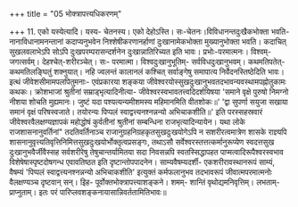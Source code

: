 +++
title = "05 भोक्त्रापत्त्यधिकरणम्"

+++
11. एको यस्येत्यादि। यस्य- चेतनस्य। एको देहोऽस्ति। सः-चेतनः।विविधानन्तदुःखैकभोक्ता भवति- नानाविधानामनन्तानां कदाप्यनुभवेन निश्शेषीकरणानर्हाणां दुःखानामेकभोक्ता मुख्यानुभोक्ता भवति। कदाचित् सुखलवलाभेऽपि सोऽपि दुःखपरम्परासन्दर्शनेन दुःखान्नातिरिच्यत इति भावः। प्रभोः-परमात्मनः। विश्वम्- जगत्सर्वम्। देहश्चेत्-शरीरञ्चेत्। सः- परमात्मा। विश्वदुःखानुभूतिम्- सर्वविधदुःखानुभवम्। कथमतिपतेत्- कथमतिलङ्घितुं शक्नुयात्। नहि ज्वलन्तं कालानलं कश्चित् सर्वाङ्गेषु समापात्य निर्वेदनस्तिष्ठेदिति भावः। इत्थं जीवेशसीमामपलपितुमनाः- एवंप्रकारया शङ्कया जीवेश्वरयोस्सुखदुःखानुभवतदभावन्यवस्थामपह्नोतुकामः कथकः। क्रोशभाजां श्रुतीनां सम्राड्भृत्यादिनीत्या- जीवेश्वरस्वभावतत्त्वदिदर्शयिषया 'समाने वृक्षे पुरुषो निमग्नो नीशया शोचति मुह्यमानः। जुष्टं यदा पश्यत्यन्यमीशमस्य महिमानमिति वीतशोकः॥' 'द्वा सुपर्णा सयुजा सखाया समानं वृक्षं परिषस्वजाते। तयोरन्यः पिप्पलं स्वाद्वत्त्यनश्नन्नन्यो अभिचाकशीति॥' इति परस्सहस्रवारं जीवेश्वरवैलक्षण्यज्ञापकं महोद्धोषं कुर्वतीनां श्रुतीनां सम्बन्धिना राजभृत्यादिन्यायेन। यथा लोके राजशासनानुवर्तिनां" तदतिवर्तिनाञ्च राजानुग्रहनिग्रहकृतसुखदुःखयोगेऽपि न सशरीरत्वमात्रेण शासके राज्ञ्यपि शासनानुवृत्त्यतिवृत्तिनिमित्तसुखदुःखयोर्भोक्तृत्वप्रसङ्गः, तथाऽसौ सर्वेश्वरस्तत्तत्कर्मानुरूप्येण स्वदत्तसुख दुःखानुभवैर्जीवैस्सह सर्वशरीरेषु तेषुचान्तर्यामितया सदा निवसन्नपि स्वतस्सिद्धापहत पाप्मत्वादिरूपैश्वरस्वभाव विशेषेषास्पृष्टदोषगन्ध एवावतिष्ठत इति दृष्टान्तोपपादनेन। साम्यवैषम्यदर्शी- एकशरीरावस्थानरूपं साम्यं, वैषम्यं 'पिप्पलं स्वाद्वत्त्यनश्नन्नन्यो अभिचाकशीति' इत्युक्तं कर्मफलानुभव तदभावरूपं जीवात्मपरमात्मनोः वैलक्षण्यञ्च दृष्टवान् सन्। इिह- पूर्वोक्तभोक्त्रापत्त्याशङ्कने। शमम्- शान्तिं वृथोद्यमनिवृत्तिम्। लभताम्- प्राप्नुताम्। इतः परं पारिप्लवशङ्कनायासान्निवर्ततामितिभावः॥